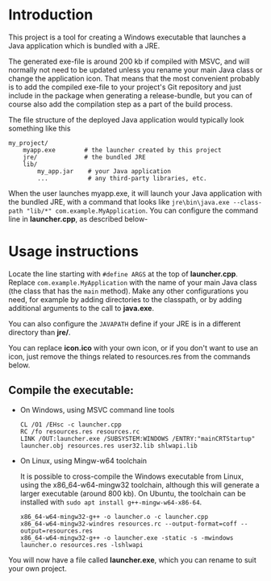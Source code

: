 # Introduction

This project is a tool for creating a Windows executable that launches a Java application which is bundled with a JRE.

The generated exe-file is around 200 kb if compiled with MSVC, and will normally not need to be updated unless you rename your main Java class or change the application icon. That means that the most convenient probably is to add the compiled exe-file to your project's Git repository and just include in the package when generating a release-bundle, but you can of course also add the compilation step as a part of the build process.

The file structure of the deployed Java application would typically look something like this

```
my_project/
    myapp.exe        # the launcher created by this project
    jre/             # the bundled JRE
    lib/
        my_app.jar    # your Java application
        ...           # any third-party libraries, etc.
```

When the user launches myapp.exe, it will launch your Java application with the bundled JRE, with a command that looks like ```jre\bin\java.exe --class-path "lib/*" com.example.MyApplication```. You can configure the command line in **launcher.cpp**, as described below-

# Usage instructions

Locate the line starting with ```#define ARGS``` at the top of **launcher.cpp**. Replace ```com.example.MyApplication``` with the name of your main Java class (the class that has the ```main``` method). Make any other configurations you need, for example by adding directories to the classpath, or by adding additional arguments to the call to **java.exe**.

You can also configure the ```JAVAPATH``` define if your JRE is in a different directory than **jre/**.

You can replace **icon.ico** with your own icon, or if you don't want to use an icon, just remove the things related to resources.res from the commands below.

## Compile the executable:

* On Windows, using MSVC command line tools

    ```
    CL /O1 /EHsc -c launcher.cpp
    RC /fo resources.res resources.rc
    LINK /OUT:launcher.exe /SUBSYSTEM:WINDOWS /ENTRY:"mainCRTStartup" launcher.obj resources.res user32.lib shlwapi.lib
    ```

* On Linux, using Mingw-w64 toolchain

    It is possible to cross-compile the Windows executable from Linux, using the x86_64-w64-mingw32 toolchain, although this will generate a larger executable (around 800 kb). On Ubuntu, the toolchain can be installed with ```sudo apt install g++-mingw-w64-x86-64```.

    ```
    x86_64-w64-mingw32-g++ -o launcher.o -c launcher.cpp
    x86_64-w64-mingw32-windres resources.rc --output-format=coff --output=resources.res
    x86_64-w64-mingw32-g++ -o launcher.exe -static -s -mwindows launcher.o resources.res -lshlwapi
    ```

You will now have a file called **launcher.exe**, which you can rename to suit your own project.
